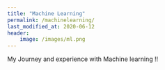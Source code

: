 ```yaml
---
title: "Machine Learning"
permalink: /machinelearning/
last_modified_at: 2020-06-12
header:
    image: /images/ml.png
---
```



My Journey and experience with Machine learning !!

